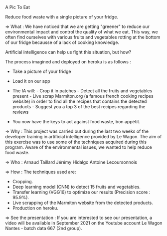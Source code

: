 A Pic To Eat

Reduce food waste with a single picture of your fridge.

=> What :
We have noticed that we are getting "greener" to reduce our environmental impact and control the quality of what we eat.
This way, we often find ourselves with various fruits and vegetables rotting at the bottom of our fridge becausse of a lack of cooking knowledge.

Artificial intelligence can help us fight this situation, but how?

The process imagined and deployed on heroku is as follows :
- Take a picture of your fridge
- Load it on our app
- The IA will:  - Crop it in patches
                - Detect all the fruits and vegetables present
                - Live scrap Marmiton.org (a famous french cooking recipes website) in order to find all the recipes that contains the detected products
                - Suggest you a top 3 of the best recipes regarding the reviews

- You now have the keys to act against food waste, bon appétit.

=> Why :
This project was carried out during the last two weeks of the developer training in artificial intelligence provided by Le Wagon.
The aim of this exercise was to use some of the techniques acquired during this program.
Aware of the environmental issues, we wanted to help reduce food waste.

=> Who :
Arnaud Taillard
Jérémy Hidalgo
Antoine Lecoursonnois

=> How :
The techniques used are:
- Cropping.
- Deep learning model (CNN) to detect 15 fruits and vegetables.
- Transfer learning (VGG16) to optimize our results (Precision score : 95.9%).
- Live scrapping of the Marmiton website from the detected products.
- Production on heroku.

=> See the presentation :
If you are interested to see our presentation, a video will be available in September 2021 on the Youtube account Le Wagon Nantes - batch data 667 (2nd group).
